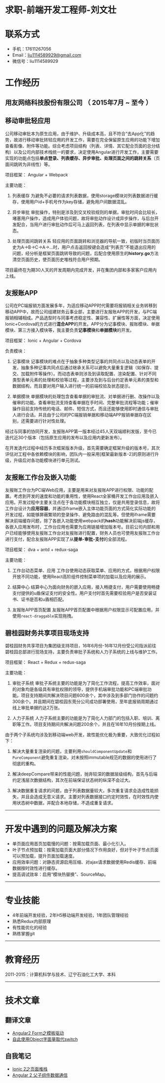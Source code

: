 # 求职-前端开发工程师-刘文壮

# 联系方式
- 手机：17611267056
- Email：liu1114589929@gmail.com
- 微信号：liu1114589929

# 工作经历

## 用友网络科技股份有限公司 （ 2015年7月 ~ 至今 ）

## 移动审批轻应用
公司移动审批本为原生应用，由于维护、升级成本高，且不符合“去App化”的趋势，故进行移动审批转轻应用的开发工作，需要在完全保留原生应用的功能下增加查看影像、附件等功能。综合考虑项目结构（列表、详情、其它配合页面的总分结构）以及公司内部技术栈统一的要求，决定使用Angular进行开发工作，主要需要实现的功能点包括**单点登录、列表缓存、异步审批、处理页面之间的跳转关系**（页面间跳转为非线性）等。

项目框架：
Angular + Webpack

主要功能：
1. 列表缓存
为避免不必要的请求列表数据，使用storage模块对列表数据进行缓存，使用用户id+手机号作为key存储，避免用户间数据混乱。

2. 异步审批
审批操作，特别是涉及到交叉校验规则的单据，审批时间会比较长，堵塞用户操作，造成用户体验问题，故将审批动作设计成异步操作，与后台开发配合，当用户进行审批动作后可马上返回列表，在列表中显示单据的审批状态。

3. 处理页面间跳转关系
轻应用的页面跳转和浏览器的导航一致，初版时当页面历史为A->B->C->A->...时，用户点击返回按键会造成“列表页”不能退出应用的问题，经分析是框架页面跳转导致的问题，后配合使用原生的**history.go**方法清空页面历史，使页面历史堆栈符合用户预期。

项目最终在为期30人天的开发周期内完成开发，并在集团内部和多家客户应用内上线。

## 友报账APP
公司在PC端报销方面发展多年，为适应移动APP时代需要将报销相关业务转移到移动APP中，故而公司组建财务云事业部，主要进行友报账APP的开发，与PC端报销相辅相成。产品选型时与同事考虑稳定性、兼容性、扩展性等方面，决定使用Ionic+Cordova的方式进行**混合APP**的开发。APP分为记事模块、报账模块、单据模块、第三方接入模块等，我主要负责**记事模块**和**单据模块**的开发。

项目框架：
Ionic + Angular + Cordova

负责模块：
1. 记事模块
记事模块的难点在于抽象多种类型记事的共同点以及动态表单的开发，抽象多种记事共同点后通过继承关系可以避免大量重复逻辑（如保存、提交、加载附件等操作）。而动态表单则涉及到读取配置、渲染配置、针对不同类型表单元素的处理和校验等过程，主要涉及到与后台约定表单元素的类型和数据结构，而且要对用户输入进行统一的前端校验及状态提示。

2. 单据模块
单据模块的处理包含查看单据的审批流、对单据进行删、改操作以及催审的功能。查看审批流支持查看单据在手时间、完整审批流程等功能；催审操作目前支持传统的电话、邮件、短信方式，而且还能够使用即时通信与审批人进行会话。并且由于公司的PC端报销单据和移动端APP报销单据存在区别，还需要进行针对性处理。

经过与同事的协同开发，友报账APP第一版本经过45人天双端顺利发版，至今已迭代近30个版本（包括原生应用的发布以及应用内更新发布）。

在开发迭代过程中经历多次框架版本升级，首先需要确定框架升级的版本号，其次评估对工程中各依赖模块的影响，团队内一般采用[框架最新版本-2]的原则进行升级，升级后对各功能模块进行单元测试。

## 友报账工作台及嵌入功能
友报账工作台为PC端Web应用，主要是用来对友报账APP进行权限、功能的配置。考虑到开发的速度和功能的重用性，使用React全家桶开发工作台应用及嵌入应用。开发过程中主要关注点在于各功能模块相互独立，仅是共用登录信息，故将工作台设计为**应用容器**，并通过iframe嵌入主体功能页面的方式简化实际功能的开发过程，如能够屏蔽繁琐的登录操作、避免路由的混乱等。但使用iframe需要解决前端缓存问题，除了各嵌入功能使用webpack的**hash**功能解决前端js缓存，各嵌入应用发布时，工作台应用也需要为应用链接增加版本号。目前公司内部和用户已经能够使用友报账工作台对友报账进行配置，财务人员也可使用友报账工作台进行支付，配合友报账APP实现了从**提单-审批-支付**的全部流程。

项目框架：
dva + antd + redux-saga

主要功能：
1. 工作台动态菜单、应用
工作台使用动态获取菜单、应用的方式，根据用户权限开放不同功能，使用React高阶组件控制菜单项的加载以及应用的展示。

2. 结算中心
结算中心为面向财务的嵌入应用，接入畅捷支付，用户需要使用畅捷支付提供的u盾保证支付的安全性。用户支付时首先需要校验用户是否安装证书、证书是否和u盾相匹配。

3. 友报账APP首页配置
友报账APP首页配置中根据用户权限显示可配置应用，并使用`react-draggable`实现拖拽。

## 碧桂园财务共享项目现场支持
碧桂园财务共享项目为集团级支持项目，16年6月份-16年12月份受公司指派前往碧桂园总部进行现场支持，主要负责审批子系统和人力子系统的上线与维护工作。

项目框架：
React + Redux + redux-saga

主要功能：
1. 审批子系统
审批子系统主要的功能是为了简化工作流程，提高工作效率，面对的对象均是各级具有审批权限的领导，提供手机端审批功能和PC端审批功能。项目支持期间共解决项目问题600余个，其中涉及到多部门协作的问题约300余个。并且期间在碧桂园东莞分公司成功部署使用，至年底报销周期通过线上审批单据约达2万张。

2. 人力子系统
人力子系统主要的功能是为了简化人力部门的包括入职、培训、离职等工作。项目支持期间共解决问题200余个，并且在16年10月份按期上线。

由于两个子系统均涉及到移动端web开发，故性能优化极为重要，大致优化过程如下：
1. 解决大量重复渲染的问题，主要利用`shouldComponentUpdate`和`PureComponent`避免重复渲染，对未按照immutable规范的数据的使用进行了彻底的重构。

2. 解决deepCompare带来的性能问题，抛弃较深的数据层级结构，首先与后端约定浅层次数据结构，其次在前端保证状态树的纵深不会过大。

3. 解决数据重复请求的问题，由于列表数据量较大，多次重复请求会造成性能损失，并且会造成无意义请求。主要对列表数据接口约定时效性，在时效性内使用状态树中数据，并配合本地存储，不造成重复请求。

* * *
# 开发中遇到的问题及解决方案

- 单页面应用首页加载慢的问题：按需加载页面、最小化引入。
- 叶子节点预加载：按需加载页面大部分情况下作用良好，但对于叶子节点页面可以预加载，提升页面加载速度。
- 应用效率问题：对静态资源启用压缩、对ajax请求数据使用Redis缓存、前端数据按时效性进行缓存。
- 提高调试效率：启用“模块热替换”、SourceMap。

* * *
# 专业技能

 - 4年前端开发经验，2年H5移动端开发经验，1年团队管理经验
 - 熟悉Redux内部原理
 - 有性能优化的经验
 - 熟练掌握git

* * *
# 教育经历
2011-2015：计算机科学与技术、辽宁石油化工大学、本科

* * *
# 技术文章

## 翻译文章

- [Angular2 Form之模板驱动](http://liuwenzhuang.github.io/2016/05/24/angular2-template-form.html)
- [自此使用Object字面量取代switch](http://liuwenzhuang.github.io/2016/03/25/replace-switch-with-object-literals.html)

## 自我笔记

- [Ionic 2之页面堆栈](http://liuwenzhuang.github.io/2016/04/15/ionic2-navigation-stack.html)
- [Angular 2 父子组件数据通信](http://liuwenzhuang.github.io/2016/03/11/angular2-component-data-binding-and-event.html)
